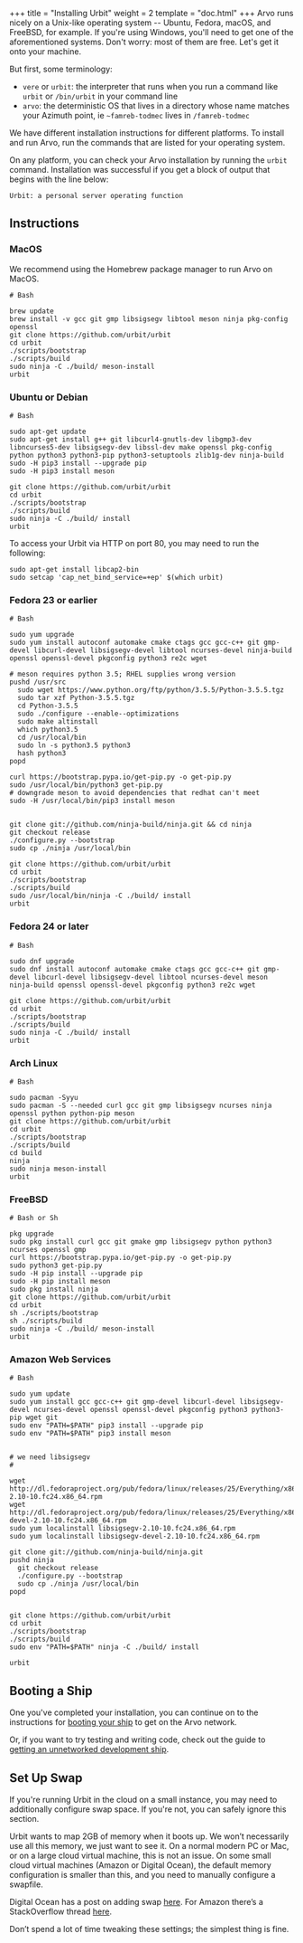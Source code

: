 +++
title = "Installing Urbit"
weight = 2
template = "doc.html"
+++
Arvo runs nicely on a Unix-like operating system -- Ubuntu, Fedora, macOS, and FreeBSD, for example. If you're using Windows, you'll need to get one of the aforementioned systems. Don't worry: most of them are free. Let's get it onto your machine.

But first, some terminology:
- `vere` or `urbit`: the interpreter that runs when you run a command like `urbit` or `/bin/urbit` in your command line
- `arvo`: the deterministic OS that lives in a directory whose name matches your Azimuth point, ie `~famreb-todmec` lives in `/famreb-todmec`

We have different installation instructions for different platforms. To install and run Arvo, run the commands that are listed for your operating system.

On any platform, you can check your Arvo installation by running the `urbit` command. Installation was successful if you get a block of output that begins with the line below:

```
Urbit: a personal server operating function
```

## Instructions

### MacOS

We recommend using the Homebrew package manager to run Arvo on MacOS.

```
# Bash

brew update
brew install -v gcc git gmp libsigsegv libtool meson ninja pkg-config openssl
git clone https://github.com/urbit/urbit
cd urbit
./scripts/bootstrap
./scripts/build
sudo ninja -C ./build/ meson-install
urbit
```

### Ubuntu or Debian

```
# Bash

sudo apt-get update
sudo apt-get install g++ git libcurl4-gnutls-dev libgmp3-dev libncurses5-dev libsigsegv-dev libssl-dev make openssl pkg-config python python3 python3-pip python3-setuptools zlib1g-dev ninja-build
sudo -H pip3 install --upgrade pip
sudo -H pip3 install meson

git clone https://github.com/urbit/urbit
cd urbit
./scripts/bootstrap
./scripts/build
sudo ninja -C ./build/ install
urbit
```

To access your Urbit via HTTP on port 80, you may need to run the following:

```
sudo apt-get install libcap2-bin
sudo setcap 'cap_net_bind_service=+ep' $(which urbit)
```

### Fedora 23 or earlier

```
# Bash

sudo yum upgrade
sudo yum install autoconf automake cmake ctags gcc gcc-c++ git gmp-devel libcurl-devel libsigsegv-devel libtool ncurses-devel ninja-build openssl openssl-devel pkgconfig python3 re2c wget

# meson requires python 3.5; RHEL supplies wrong version
pushd /usr/src
  sudo wget https://www.python.org/ftp/python/3.5.5/Python-3.5.5.tgz
  sudo tar xzf Python-3.5.5.tgz
  cd Python-3.5.5
  sudo ./configure --enable--optimizations
  sudo make altinstall
  which python3.5
  cd /usr/local/bin
  sudo ln -s python3.5 python3
  hash python3
popd

curl https://bootstrap.pypa.io/get-pip.py -o get-pip.py
sudo /usr/local/bin/python3 get-pip.py
# downgrade meson to avoid dependencies that redhat can't meet
sudo -H /usr/local/bin/pip3 install meson


git clone git://github.com/ninja-build/ninja.git && cd ninja
git checkout release
./configure.py --bootstrap
sudo cp ./ninja /usr/local/bin

git clone https://github.com/urbit/urbit
cd urbit
./scripts/bootstrap
./scripts/build
sudo /usr/local/bin/ninja -C ./build/ install
urbit
```

### Fedora 24 or later

```
# Bash

sudo dnf upgrade
sudo dnf install autoconf automake cmake ctags gcc gcc-c++ git gmp-devel libcurl-devel libsigsegv-devel libtool ncurses-devel meson ninja-build openssl openssl-devel pkgconfig python3 re2c wget

git clone https://github.com/urbit/urbit
cd urbit
./scripts/bootstrap
./scripts/build
sudo ninja -C ./build/ install
urbit
```

### Arch Linux

```
# Bash

sudo pacman -Syyu
sudo pacman -S --needed curl gcc git gmp libsigsegv ncurses ninja openssl python python-pip meson
git clone https://github.com/urbit/urbit
cd urbit
./scripts/bootstrap
./scripts/build
cd build
ninja
sudo ninja meson-install
urbit
```

### FreeBSD

```
# Bash or Sh

pkg upgrade
sudo pkg install curl gcc git gmake gmp libsigsegv python python3 ncurses openssl gmp
curl https://bootstrap.pypa.io/get-pip.py -o get-pip.py
sudo python3 get-pip.py
sudo -H pip install --upgrade pip
sudo -H pip install meson
sudo pkg install ninja
git clone https://github.com/urbit/urbit
cd urbit
sh ./scripts/bootstrap
sh ./scripts/build
sudo ninja -C ./build/ meson-install
urbit
```

### Amazon Web Services

```
# Bash

sudo yum update
sudo yum install gcc gcc-c++ git gmp-devel libcurl-devel libsigsegv-devel ncurses-devel openssl openssl-devel pkgconfig python3 python3-pip wget git
sudo env "PATH=$PATH" pip3 install --upgrade pip
sudo env "PATH=$PATH" pip3 install meson


# we need libsigsegv
#

wget http://dl.fedoraproject.org/pub/fedora/linux/releases/25/Everything/x86_64/os/Packages/l/libsigsegv-2.10-10.fc24.x86_64.rpm
wget http://dl.fedoraproject.org/pub/fedora/linux/releases/25/Everything/x86_64/os/Packages/l/libsigsegv-devel-2.10-10.fc24.x86_64.rpm
sudo yum localinstall libsigsegv-2.10-10.fc24.x86_64.rpm
sudo yum localinstall libsigsegv-devel-2.10-10.fc24.x86_64.rpm

git clone git://github.com/ninja-build/ninja.git
pushd ninja
  git checkout release
  ./configure.py --bootstrap
  sudo cp ./ninja /usr/local/bin
popd


git clone https://github.com/urbit/urbit
cd urbit
./scripts/bootstrap
./scripts/build
sudo env "PATH=$PATH" ninja -C ./build/ install

urbit
```

## Booting a Ship

One you've completed your installation, you can continue on to the instructions for [booting your ship](./docs/getting-started/booting-a-ship.md) to get on the Arvo network.

Or, if you want to try testing and writing code, check out the guide to [getting an unnetworked development ship](/docs/using/creating-a-development-ship).



## Set Up Swap

If you're running Urbit in the cloud on a small instance, you may need to additionally configure swap space. If you're not, you can safely ignore this section.

Urbit wants to map 2GB of memory when it boots up. We won’t necessarily use all this memory, we just want to see it. On a normal modern PC or Mac, or on a large cloud virtual machine, this is not an issue. On some small cloud virtual machines (Amazon or Digital Ocean), the default memory configuration is smaller than this, and you need to manually configure a swapfile.

Digital Ocean has a post on adding swap [here](https://www.digitalocean.com/community/tutorials/how-to-add-swap-space-on-ubuntu-16-04). For Amazon there’s a StackOverflow thread [here](https://stackoverflow.com/questions/17173972/how-do-you-add-swap-to-an-ec2-instance).

Don’t spend a lot of time tweaking these settings; the simplest thing is fine.
